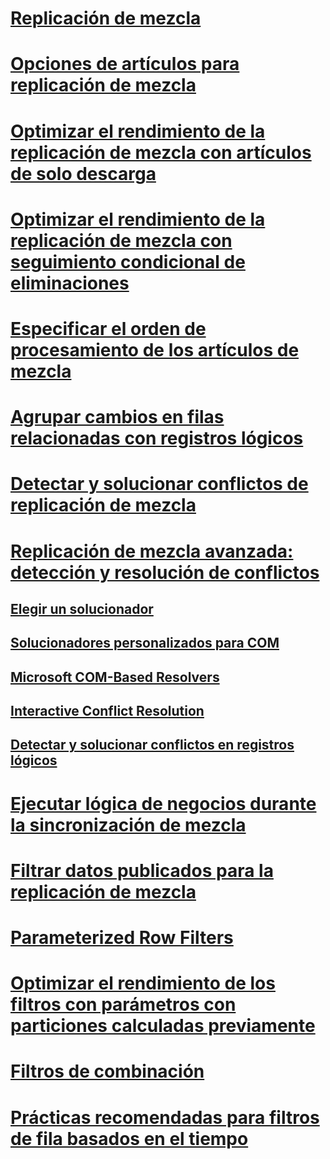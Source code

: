 # [Replicación de mezcla](merge-replication.md)
# [Opciones de artículos para replicación de mezcla](article-options-for-merge-replication.md)
# [Optimizar el rendimiento de la replicación de mezcla con artículos de solo descarga](optimize-merge-replication-performance-with-download-only-articles.md)
# [Optimizar el rendimiento de la replicación de mezcla con seguimiento condicional de eliminaciones](optimize-merge-replication-performance-with-conditional-delete-tracking.md)
# [Especificar el orden de procesamiento de los artículos de mezcla](specify-the-processing-order-of-merge-articles.md)
# [Agrupar cambios en filas relacionadas con registros lógicos](group-changes-to-related-rows-with-logical-records.md)
# [Detectar y solucionar conflictos de replicación de mezcla](advanced-merge-replication-resolve-merge-replication-conflicts.md)
# [Replicación de mezcla avanzada: detección y resolución de conflictos](advanced-merge-replication-conflict-detection-and-resolution.md)
## [Elegir un solucionador](advanced-merge-replication-conflict-choose-a-resolver.md)
## [Solucionadores personalizados para COM](advanced-merge-replication-conflict-com-based-custom-resolvers.md)
## [Microsoft COM-Based Resolvers](advanced-merge-replication-conflict-com-based-resolvers.md)
## [Interactive Conflict Resolution](advanced-merge-replication-conflict-interactive-resolution.md)
## [Detectar y solucionar conflictos en registros lógicos](advanced-merge-replication-conflict-resolving-in-logical-record.md)
# [Ejecutar lógica de negocios durante la sincronización de mezcla](execute-business-logic-during-merge-synchronization.md)
# [Filtrar datos publicados para la replicación de mezcla](filter-published-data-for-merge-replication.md)
# [Parameterized Row Filters](parameterized-filters-parameterized-row-filters.md)
# [Optimizar el rendimiento de los filtros con parámetros con particiones calculadas previamente](parameterized-filters-optimize-for-precomputed-partitions.md)
# [Filtros de combinación](join-filters.md)
# [Prácticas recomendadas para filtros de fila basados en el tiempo](best-practices-for-time-based-row-filters.md)
